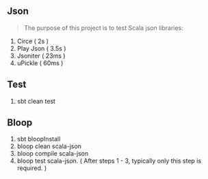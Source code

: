 Json
----
>The purpose of this project is to test Scala json libraries:

1. Circe ( 2s )
2. Play Json ( 3.5s )
3. Jsoniter ( 23ms )
4. uPickle ( 60ms )

Test
----
1. sbt clean test

Bloop
-----
1. sbt bloopInstall
2. bloop clean scala-json
3. bloop compile scala-json
4. bloop test scala-json. ( After steps 1 - 3, typically only this step is required. )
